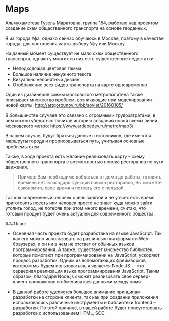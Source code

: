 # Maps
Альмухаметова Гузель Маратовна, группа 154, работаю над проектом создание схем общественного транспорта на основе геоданных.

Я из города Уфа, однако сейчас обучаюсь в Москве, поэтому в качестве города, для построения карты выберу Уфу или Москву.

На данный момент существует не мало схем общественного транспорта, однако у многих из них есть существенные недостатки:
-	Неподходящая цветовая гамма
-	Большое наличие ненужного текста 
-	Визуально непонятный дизайн
-	Отображение всех видов транспорта на карте одновременно

Один из дизайнеров схемы московского метрополитена также описывает множество проблем, возникающие при моделировании новой карты: http://artgorbunov.ru/bb/soviet/20160105/

В большинстве случаев это связано с огромными трудозатратами, в чем можно убедиться почитав историю создания новой схемы линий московского метро: https://www.artlebedev.ru/metro/map3/

 В нашем случае, будут браться данные с источников, где имеются маршруты города и прорисовываться путь, учитывая основные проблемы схем.

Также, в ходе проекта есть желание реализовать карту – схему общественного транспорта с возможностью поиска ресторанов по пути движения. 
>Пример: Вам необходимо добраться от дома до работы, готовить времени нет. Благодаря функции поиска ресторанов, Вы сможете сэкономить свое время и потрать его с пользой. 

Так как современный человек очень занятой и не у всех есть время приготовить поесть или человек просто не знает куда можно зайти утолить голод, не потеряв при этом много времени, считаю, что готовый продукт будет очень актуален для современного общества.

###План:

- Основная часть проекта будет разработана на языке JavaScript. Так как его можно использовать на различных платформах и Web-браузерах, и он ни в чем не отстает от обычных языков программирования.  А также, существует множество библиотек, которые помогают при программировании на JavaScript, ускоряют процесс разработки. Одним из вспомогающих фреймворков, которым мы будем пользоваться, я является Node.JS — это серверная реализация языка программирования JavaScript. Таким образом, благодаря Node.js сможет реализовать своё сервер-клиент приложение и обмениваться данными между ними 

- В данной работе уделяется большое внимание принципам разработки на стороне клиента, так как при создании приложения использовались различные инструменты и библиотеки frontend – разработки. По этой причине, в нашей работе будет присутствовать разработка с использованием HTML, SCC
